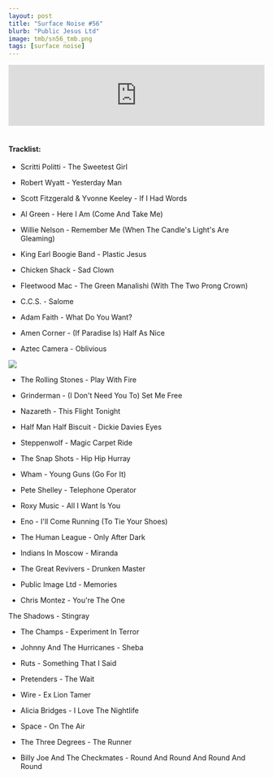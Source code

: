 ```yaml
---
layout: post
title: "Surface Noise #56"
blurb: "Public Jesus Ltd"
image: tmb/sn56_tmb.png
tags: [surface noise]
---
```



<iframe width="100%" height="120" src="https://www.mixcloud.com/widget/iframe/?hide_cover=1&feed=%2Fzero_cc%2Fsurface-noise-56-18419%2F" frameborder="0" ></iframe>
&nbsp;

#### Tracklist:

- Scritti Politti - The Sweetest Girl
- Robert Wyatt - Yesterday Man
- Scott Fitzgerald & Yvonne Keeley - If I Had Words

- Al Green - Here I Am (Come And Take Me)
- Willie Nelson - Remember Me (When The Candle's Light's Are Gleaming)
- King Earl Boogie Band - Plastic Jesus

- Chicken Shack - Sad Clown
- Fleetwood Mac - The Green Manalishi (With The Two Prong Crown)
- C.C.S. - Salome

- Adam Faith - What Do You Want?
- Amen Corner - (If Paradise Is) Half As Nice
- Aztec Camera - Oblivious

![](https://lh3.googleusercontent.com/s71uCogSL2GMq4jqbT_aIyC7hYyT23Qi8UEdZc5GFuns0yo0BLUBEPGcmjck93fdbC3w9rP-z48KOh3ki0Et39nPp40ZORUQ13ZQ6bVzEQQvimYZxMMhm4X_iquzN0RdqoY_ihzJmarqAYaia2waZm8APPxEXBtuWwNVZ_CXpqM1GPTYVwEEzbHHDYgiI3GboUIpLXpZ4TgLgZ2ctY0ebmdf6A3-FCpTVB_Y_VqSeKBtXycokn5OpjGIOrRAc1LXp2orafzddkcgRWl4g-IOHJrR4d9SN9clq0isHBAf-xkVfLrAQg4ZEMC8qygJAuDlbzVHcIoXzb8lwjiGW2fGX97HQ16e3scO9iJRJ-_1EuSwslQTVrQDsZ_S9h_HtKxHPHeg6xbrPULIasUd278JgffA60A-QtT1O3oaCGggXFPoLvr1aZl6rGnsI-U26lAZJXbwVa5Q1KS-hF-mmWP6SMCmqTdg_n4qxSckSRlrJSnkH9tnc11BKHVNmZ6YQnOVB4V6f8uJdG561EBsFlKP0DB-QTuTTjEbY7dlAKCVddL11QUmFtvGvTYSQ56W0ZlE7VeNEMr43o_yVidST-CxoNESB0J-OrIvT8utcD76zhwYD8xtfwrUabR07JxABk7TTdOcZAykPylo6qKfHCQuklkM=s600-no)

- The Rolling Stones - Play With Fire
- Grinderman - (I Don't Need You To) Set Me Free
- Nazareth - This Flight Tonight

- Half Man Half Biscuit - Dickie Davies Eyes
- Steppenwolf - Magic Carpet Ride
- The Snap Shots - Hip Hip Hurray

- Wham - Young Guns (Go For It)
- Pete Shelley - Telephone Operator
- Roxy Music - All I Want Is You

- Eno - I'll Come Running (To Tie Your Shoes)
- The Human League - Only After Dark
- Indians In Moscow - Miranda

- The Great Revivers - Drunken Master
- Public Image Ltd - Memories
- Chris Montez - You're The One

The Shadows - Stingray
- The Champs - Experiment In Terror
- Johnny And The Hurricanes - Sheba

- Ruts - Something That I Said
- Pretenders - The Wait
- Wire - Ex Lion Tamer

- Alicia Bridges - I Love The Nightlife
- Space - On The Air
- The Three Degrees - The Runner

- Billy Joe And The Checkmates - Round And Round And Round And Round